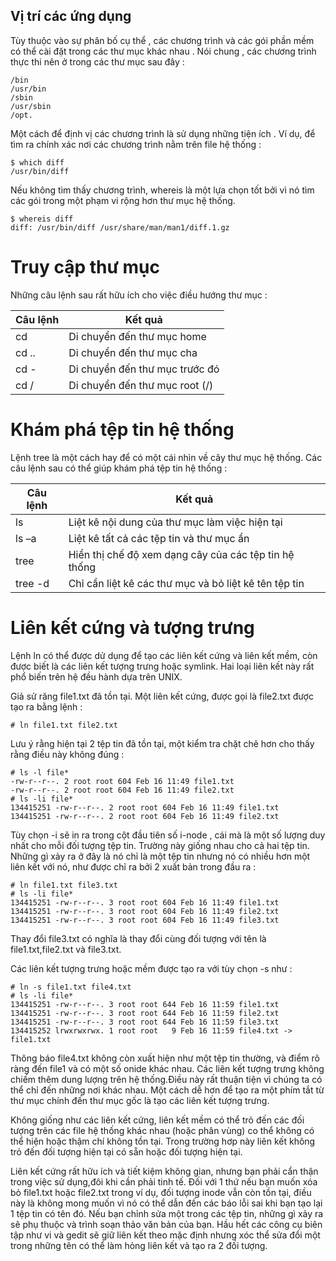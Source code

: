 ## Vị trí các ứng dụng
Tùy thuộc vào sự phân bố cụ thể , các chương trình và các gói phần mềm có thể cài đặt trong các thư mục khác nhau . Nói chung , các chương trình thực thi nên ở trong các thư mục sau đây :

```
/bin
/usr/bin
/sbin
/usr/sbin
/opt.
```

Một cách để định vị các chương trình là sử dụng những tiện ích . Ví dụ, để tìm ra chính xác nơi các chương trình nằm trên file hệ thống :

```
$ which diff
/usr/bin/diff
```

Nếu không tìm thấy chương trình, whereis là một lựa chọn tốt bởi vì nó tìm các gói trong một phạm vi rộng hơn thư mục hệ thống.

```
$ whereis diff
diff: /usr/bin/diff /usr/share/man/man1/diff.1.gz
```

# Truy cập thư mục

Những câu lệnh sau rất hữu ích cho việc điều hướng thư mục :

|Câu lệnh|Kết quả|
|-------|-----------|
|cd 	|Di chuyển đến thư mục home|
|cd ..|Di chuyển đến thư mục cha|
|cd - |Di chuyển đến thư mục trước đó|
|cd /	|Di chuyển đến thư mục root (/) |

# Khám phá tệp tin hệ thống

Lệnh tree là một cách hay để có một cái nhìn về cây thư mục hệ thống. Các câu lệnh sau có thể giúp khám phá tệp tin hệ thống :

|Câu lệnh|Kết quả|
|-------|-----------|
|ls 	  |Liệt kê nội dung của thư mục làm việc hiện tại|
|ls –a  |Liệt kê tất cả các tệp tin và thư mục ẩn|
|tree   |Hiển thị chế độ xem dạng cây của các tệp tin hệ thống|
|tree -d|Chỉ cần liệt kê các thư mục và bỏ liệt kê tên tệp tin|

# Liên kết cứng và tượng trưng

Lệnh ln có thể được dử dụng để tạo các liên kết cứng và liên kết mềm, còn được biết là các liên kết tượng trưng hoặc symlink. Hai loại liên kết này rất phổ biến trên hệ đều hành dựa trên UNIX.

Giả sử răng file1.txt đã tồn tại. Một liên kết cứng, được gọi là file2.txt được tạo ra bằng lệnh :

```
# ln file1.txt file2.txt
```

Lưu ý rằng hiện tại 2 tệp tin đã tồn tại, một kiểm tra chặt chẽ hơn cho thấy rằng điều này không đúng :

```
# ls -l file*
-rw-r--r--. 2 root root 604 Feb 16 11:49 file1.txt
-rw-r--r--. 2 root root 604 Feb 16 11:49 file2.txt
# ls -li file*
134415251 -rw-r--r--. 2 root root 604 Feb 16 11:49 file1.txt
134415251 -rw-r--r--. 2 root root 604 Feb 16 11:49 file2.txt
```

Tùy chọn -i sẽ in ra trong cột đầu tiên số i-node , cái mà là một số lượng duy nhất cho mỗi đối tượng tệp tin. Trường này giống nhau cho cả hai tệp tin. Những gì xảy ra ở đây là nó chỉ là một tệp tin nhưng nó có nhiều hơn một liên kết với nó, như được chỉ ra bởi 2 xuất bản trong đầu ra :

```
# ln file1.txt file3.txt
# ls -li file*
134415251 -rw-r--r--. 3 root root 604 Feb 16 11:49 file1.txt
134415251 -rw-r--r--. 3 root root 604 Feb 16 11:49 file2.txt
134415251 -rw-r--r--. 3 root root 604 Feb 16 11:49 file3.txt
```

Thay đổi file3.txt có nghĩa là thay đổi cùng đối tượng với tên là file1.txt,file2.txt và file3.txt.

Các liên kết tượng trưng hoặc mềm được tạo ra với tùy chọn -s như :

```
# ln -s file1.txt file4.txt
# ls -li file*
134415251 -rw-r--r--. 3 root root 644 Feb 16 11:59 file1.txt
134415251 -rw-r--r--. 3 root root 644 Feb 16 11:59 file2.txt
134415251 -rw-r--r--. 3 root root 644 Feb 16 11:59 file3.txt
134415252 lrwxrwxrwx. 1 root root   9 Feb 16 11:59 file4.txt -> file1.txt
```

Thông báo file4.txt không còn xuất hiện như một tệp tin thường, và điểm rõ ràng đến file1 và có một số onide khác nhau. Các liên kết tượng trưng không chiếm thêm dung lượng trên hệ thống.Điều này rất thuận tiện vì chúng ta có thể chỉ đến những nơi khác nhau. Một cách dễ hơn để tạo ra một phím tắt từ thư mục chính đến thư mục gốc là tạo các liên kết tượng trưng.

Không giống như các liên kết cứng, liên kết mềm có thể trỏ đến các đối tượng trên các file hệ thống khác nhau (hoặc phân vùng) co thể không có thể hiện hoặc thậm chí không tồn tại. Trong trường hơp này liên kết không trỏ đến đối tượng hiện tại có sẵn hoặc đối tượng hiện tại.

Liên kết cứng rất hữu ích và tiết kiệm không gian, nhưng bạn phải cẩn thận trong việc sử dụng,đôi khi cần phải tinh tế. Đối với 1 thứ nếu bạn muốn xóa bỏ file1.txt hoặc file2.txt trong ví dụ, đối tượng inode vẫn còn tồn tại, điều này là không mong muốn vì nó có thể dẫn đến các báo lỗi sai khi bạn tạo lại 1 tệp tin có tên đó. Nếu bạn chỉnh sửa một trong các tệp tin, những gì xảy ra sẽ phụ thuộc và trình soạn thảo văn bản của bạn. Hầu hết các công cụ biên tập như vi và gedit sẽ giữ liên kết theo mặc định nhưng xóc thể sửa đổi một trong những tên có thể làm hỏng liên kết và tạo ra 2 đối tượng.
